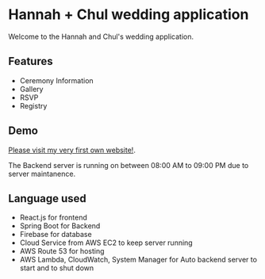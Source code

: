 
# Hannah + Chul wedding application

Welcome to the Hannah and Chul's wedding application.




## Features

- Ceremony Information
- Gallery
- RSVP
- Registry


## Demo

[Please visit my very first own website!](https://hannahandchul.com).

The Backend server is running on between 08:00 AM to 09:00 PM due to server maintanence.

## Language used

- React.js for frontend
- Spring Boot for Backend
- Firebase for database
- Cloud Service from AWS EC2 to keep server running
- AWS Route 53 for hosting
- AWS Lambda, CloudWatch, System Manager for Auto backend server to start and to shut down
